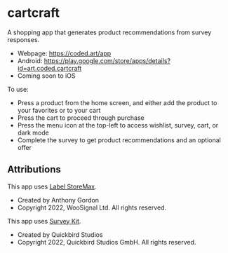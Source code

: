 # cartcraft

A shopping app that generates product recommendations from survey responses.

* Webpage: https://coded.art/app
* Android: https://play.google.com/store/apps/details?id=art.coded.cartcraft
* Coming soon to iOS

To use:

* Press a product from the home screen, and either add the product to your favorites or to your cart
* Press the cart to proceed through purchase
* Press the menu icon at the top-left to access wishlist, survey, cart, or dark mode
* Complete the survey to get product recommendations and an optional offer

## Attributions

This app uses [Label StoreMax](https://woosignal.com/woocommerce-app/label-storemax).
* Created by Anthony Gordon
* Copyright 2022, WooSignal Ltd. All rights reserved.

This app uses [Survey Kit](https://pub.dev/packages/survey_kit).
* Created by Quickbird Studios
* Copyright 2022, Quickbird Studios GmbH. All rights reserved.
